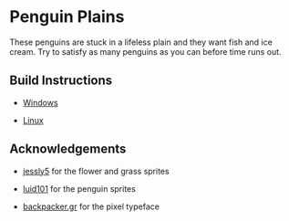 # Penguin Plains

These penguins are stuck in a lifeless plain and they want fish and ice cream. Try to satisfy as many penguins as you can before time runs out.

## Build Instructions

- [Windows](./proj.win32/README.md)

- [Linux](./proj.linux/README.md)

## Acknowledgements

- [jessly5](https://github.com/jessly5) for the flower and grass sprites

- [luid101](https://github.com/Luid101) for the penguin sprites

- [backpacker.gr](http://backpacker.gr/) for the pixel typeface
